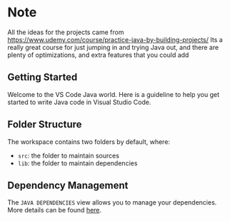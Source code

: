 # Note
All the ideas for the projects came from https://www.udemy.com/course/practice-java-by-building-projects/
Its a really great course for just jumping in and trying Java out, and there are plenty of optimizations, and extra features that you could add

## Getting Started

Welcome to the VS Code Java world. Here is a guideline to help you get started to write Java code in Visual Studio Code.

## Folder Structure

The workspace contains two folders by default, where:

- `src`: the folder to maintain sources
- `lib`: the folder to maintain dependencies

## Dependency Management

The `JAVA DEPENDENCIES` view allows you to manage your dependencies. More details can be found [here](https://github.com/microsoft/vscode-java-pack/blob/master/release-notes/v0.9.0.md#work-with-jar-files-directly).
